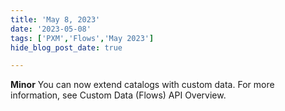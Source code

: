 ```yaml
---
title: 'May 8, 2023'
date: '2023-05-08'
tags: ['PXM','Flows','May 2023']
hide_blog_post_date: true

---
```

**Minor** 
You can now extend catalogs with custom data. For more information, see Custom Data (Flows) API Overview.

